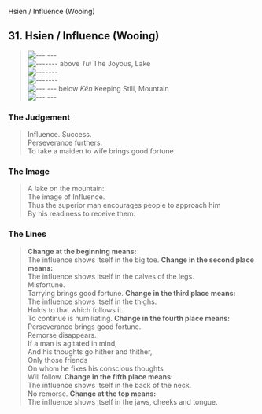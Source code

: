 Hsien / Influence (Wooing)
## 31. Hsien / Influence (Wooing)
> ![--- ---](../images/yinU.gif)   
> ![-------](../images/yangU.gif) above _Tui_ The Joyous, Lake  
> ![-------](../images/yangU.gif)   
> ![-------](../images/yangU.gif)   
> ![--- ---](../images/yinU.gif) below _Kên_ Keeping Still, Mountain  
> ![--- ---](../images/yinU.gif)
### The Judgement
> Influence. Success.  
 Perseverance furthers.  
 To take a maiden to wife brings good fortune.
### The Image
> A lake on the mountain:  
 The image of Influence.  
 Thus the superior man encourages people to approach him  
 By his readiness to receive them.
### The Lines

 > **Change at the beginning means:**  
 The influence shows itself in the big toe.
 > **Change in the second place means:**  
 The influence shows itself in the calves of the legs.  
 Misfortune.  
 Tarrying brings good fortune.
 > **Change in the third place means:**  
 The influence shows itself in the thighs.  
 Holds to that which follows it.  
 To continue is humiliating.
 > **Change in the fourth place means:**  
 Perseverance brings good fortune.  
 Remorse disappears.  
 If a man is agitated in mind,  
 And his thoughts go hither and thither,  
 Only those friends  
 On whom he fixes his conscious thoughts  
 Will follow.
 > **Change in the fifth place means:**  
 The influence shows itself in the back of the neck.  
 No remorse.
 > **Change at the top means:**  
 The influence shows itself in the jaws, cheeks and tongue.



